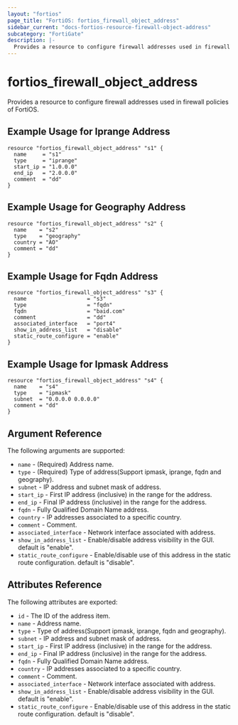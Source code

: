 ```yaml
---
layout: "fortios"
page_title: "FortiOS: fortios_firewall_object_address"
sidebar_current: "docs-fortios-resource-firewall-object-address"
subcategory: "FortiGate"
description: |-
  Provides a resource to configure firewall addresses used in firewall policies of FortiOS.
---
```


# fortios_firewall_object_address
Provides a resource to configure firewall addresses used in firewall policies of FortiOS.

## Example Usage for Iprange Address
```hcl
resource "fortios_firewall_object_address" "s1" {
  name     = "s1"
  type     = "iprange"
  start_ip = "1.0.0.0"
  end_ip   = "2.0.0.0"
  comment  = "dd"
}
```

## Example Usage for Geography Address
```hcl
resource "fortios_firewall_object_address" "s2" {
  name    = "s2"
  type    = "geography"
  country = "AO"
  comment = "dd"
}
```

## Example Usage for Fqdn Address
```hcl
resource "fortios_firewall_object_address" "s3" {
  name                   = "s3"
  type                   = "fqdn"
  fqdn                   = "baid.com"
  comment                = "dd"
  associated_interface   = "port4"
  show_in_address_list   = "disable"
  static_route_configure = "enable"
}
```

## Example Usage for Ipmask Address
```hcl
resource "fortios_firewall_object_address" "s4" {
  name    = "s4"
  type    = "ipmask"
  subnet  = "0.0.0.0 0.0.0.0"
  comment = "dd"
}
```

## Argument Reference
The following arguments are supported:

* `name` - (Required) Address name.
* `type` - (Required) Type of address(Support ipmask, iprange, fqdn and geography).
* `subnet` - IP address and subnet mask of address.
* `start_ip` - First IP address (inclusive) in the range for the address.
* `end_ip` - Final IP address (inclusive) in the range for the address.
* `fqdn` - Fully Qualified Domain Name address.
* `country` - IP addresses associated to a specific country.
* `comment` - Comment.
* `associated_interface` - Network interface associated with address.
* `show_in_address_list` - Enable/disable address visibility in the GUI. default is "enable".
* `static_route_configure` - Enable/disable use of this address in the static route configuration. default is "disable".

## Attributes Reference
The following attributes are exported:

* `id` - The ID of the address item.
* `name` - Address name.
* `type` - Type of address(Support ipmask, iprange, fqdn and geography).
* `subnet` - IP address and subnet mask of address.
* `start_ip` - First IP address (inclusive) in the range for the address.
* `end_ip` - Final IP address (inclusive) in the range for the address.
* `fqdn` - Fully Qualified Domain Name address.
* `country` - IP addresses associated to a specific country.
* `comment` - Comment.
* `associated_interface` - Network interface associated with address.
* `show_in_address_list` - Enable/disable address visibility in the GUI. default is "enable".
* `static_route_configure` - Enable/disable use of this address in the static route configuration. default is "disable".
